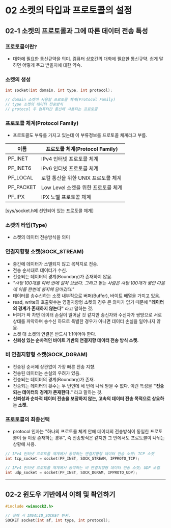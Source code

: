 # 02 소켓의 타입과 프로토콜의 설정

## 02-1 소켓의 프로토콜과 그에 따른 데이터 전송 특성

### 프로토콜이란?

* 대화에 필요한 통신규약을 의미. 컴퓨터 상호간의 대화에 필요한 통신규약. 쉽게 말하면 어떻게 주고 받을지에 대한 약속.

### 소켓의 생성

```cpp
int socket(int domain, int type, int protocol);

// domain 소켓이 사용할 프로토콜 체계(Protocol Family)
// type 소켓의 데이터 전송방식
// protocol 두 컴퓨터간 통신에 사용되는 프로토콜
```

### 프로토콜 체계(Protocol Family)

* 프로토콜도 부류를 가지고 있는데 이 부류정보를 프로토콜 체계라고 부름.

|이름|프로토콜 체계(Protocol Family)|
|--|--|
|PF_INET|IPv4 인터넷 프로토콜 체계|
|PF_INET6|IPv6 인터넷 프로토콜 체계|
|PF_LOCAL|로컬 통신을 위한 UNIX 프로토콜 체계|
|PF_PACKET|Low Level 소켓을 위한 프로토콜 체계|
|PF_IPX|IPX 노벨 프로토콜 체계|
[sys/socket.h에 선언되어 있는 프로토콜 체계]

### 소켓의 타입(Type)

* 소켓의 데이터 전송방식을 의미

### 연결지향형 소켓(SOCK_STREAM)

* 중간에 데이터가 소멸되지 않고 목적지로 전송.
* 전송 순서대로 데이터가 수신.
* 전송되는 데이터의 경계(Boundary)가 존재하지 않음.
* *"사탕 100개를 여러 번에 걸쳐 보냈다. 그리고 받는 사람은 사탕 100개가 쌓인 다음에 이를 한번에 봉지에 담아갔다."*
* 데이터를 송수신하는 소켓 내부적으로 버퍼(Buffer), 바이트 배열을 가지고 있음.
* read, write의 호출횟수는 영결지향형 소켓의 경우 큰 의미가 없기 때문에 **"데이터의 경계가 존재하지 않는다"** 라고 말하는 것.
* 버퍼가 꽉 차면 데이터 손실이 일어날 것 같지만 송신자와 수신자가 쌍방으로 서로 상태를 파악하며 송수신 하므로 특별한 경우가 아니면 데이터 손실을 일어나지 않음.
* 소켓 대 소켓의 연결은 반드시 1:1이어야 한다.
* **신뢰성 있는 순차적인 바이트 기반의 연결지향 데이터 전송 방식 소켓.**

### 비 연결지향형 소켓(SOCK_DGRAM)

* 전송된 순서에 상관없이 가장 빠른 전송 지향.
* 전송된 데이터는 손실의 우려가 있음.
* 전송되는 데이터의 경계(Boundary)가 존재.
* 전송되는 데이터의 횟수는 두 번인데 세 번에 나눠 받을 수 없다. 이런 특성을 **"전송되는 데이터의 경계가 존재한다."** 라고 말하는 것.
* **신뢰성과 순차적 데이터 전송을 보장하지 않는, 고속의 데이터 전송 목적으로 상요하는 소켓.**

### 프로토콜의 최종선택

* protocol 인자는 "하나의 프로토콜 체계 안에 데이터의 전송방식이 동일한 프로토콜이 둘 이상 존재하는 경우", 즉 전송방식은 같지만 그 안에서도 프로토콜이 나뉘는 상황에 사용.

```cpp
// IPv4 인터넷 프로토콜 체계에서 동작하는 연결지향형 데이터 전송 소켓; TCP 소켓
int tcp_socket = socket(PF_INET, SOCK_STREAM, IPPROTO_TCP);

// IPv4 인터넷 프로토콜 체계에서 동작하는 비 연결지향형 데이터 전송 소켓; UDP 소켈
int udp_socket = socket(PF_INET, SOCK_DGRAM, IPPROTO_UDP);
```
---

## 02-2 윈도우 기반에서 이해 및 확인하기

```cpp
#include <winsock2.h>

// 실패 시 INVALID_SOCKET 반환.
SOCKET socket(int af, int type, int protocol);

```
